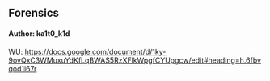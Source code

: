 <h2>Forensics</h2>
<h4>Author: ka1t0_k1d</h4>

WU: https://docs.google.com/document/d/1ky-9ovQxC3WMuxuYdKfLqBWAS5RzXFlkWpgfCYUpgcw/edit#heading=h.6fbvqod1i67r
